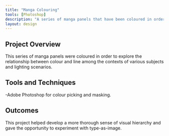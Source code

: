 ```yaml
---
title: "Manga Colouring"
tools: [Photoshop]
description: "A series of manga panels that have been coloured in order to explore the relation between line shading, colour shading, and the interactions of various subjects with a combination of the two methods."
layout: design
---
```




## Project Overview

This series of manga panels were coloured in order to explore the relationship between colour and line among the contexts of various subjects and lighting scenarios.

## Tools and Techniques

-Adobe Photoshop for colour picking and masking.

## Outcomes

This project helped develop a more thorough sense of visual hierarchy and gave the opportunity to experiment with type-as-image.
